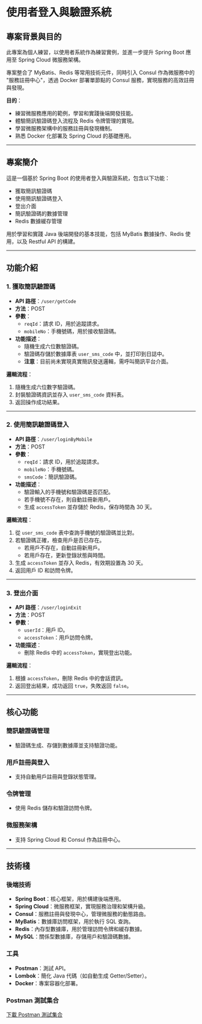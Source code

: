 # 使用者登入與驗證系統

## 專案背景與目的

此專案為個人練習，以使用者系統作為練習實例，並進一步提升 Spring Boot 應用至 Spring Cloud 微服務架構。

專案整合了 MyBatis、Redis 等常用技術元件，同時引入 Consul 作為微服務中的 "服務註冊中心"，透過 Docker 部署單節點的 Consul 服務，實現服務的高效註冊與發現。

**目的**：
- 練習微服務應用的範例，學習和實踐後端開發技能。
- 體驗簡訊驗證碼登入流程及 Redis 令牌管理的實現。
- 學習微服務架構中的服務註冊與發現機制。
- 熟悉 Docker 化部署及 Spring Cloud 的基礎應用。

---

## 專案簡介

這是一個基於 Spring Boot 的使用者登入與驗證系統，包含以下功能：
- 獲取簡訊驗證碼
- 使用簡訊驗證碼登入
- 登出介面
- 簡訊驗證碼的數據管理
- Redis 數據緩存管理

用於學習和實踐 Java 後端開發的基本技能，包括 MyBatis 數據操作、Redis 使用，以及 Restful API 的構建。

---

## 功能介紹

### 1. 獲取簡訊驗證碼
- **API 路徑**：`/user/getCode`
- **方法**：POST
- **參數**：
    - `reqId`：請求 ID，用於追蹤請求。
    - `mobileNo`：手機號碼，用於接收驗證碼。
- **功能描述**：
    - 隨機生成六位數驗證碼。
    - 驗證碼存儲於數據庫表 `user_sms_code` 中，並打印到日誌中。
    - **注意**：目前尚未實現真實簡訊發送邏輯，需呼叫簡訊平台介面。

**邏輯流程**：
1. 隨機生成六位數字驗證碼。
2. 封裝驗證碼資訊並存入 `user_sms_code` 資料表。
3. 返回操作成功結果。

---

### 2. 使用簡訊驗證碼登入
- **API 路徑**：`/user/loginByMobile`
- **方法**：POST
- **參數**：
    - `reqId`：請求 ID，用於追蹤請求。
    - `mobileNo`：手機號碼。
    - `smsCode`：簡訊驗證碼。
- **功能描述**：
    - 驗證輸入的手機號和驗證碼是否匹配。
    - 若手機號不存在，則自動註冊新用戶。
    - 生成 `accessToken` 並存儲於 Redis，保存時間為 30 天。

**邏輯流程**：
1. 從 `user_sms_code` 表中查詢手機號的驗證碼並比對。
2. 若驗證碼正確，檢查用戶是否已存在。
    - 若用戶不存在，自動註冊新用戶。
    - 若用戶存在，更新登錄狀態與時間。
3. 生成 `accessToken` 並存入 Redis，有效期設置為 30 天。
4. 返回用戶 ID 和訪問令牌。

---

### 3. 登出介面
- **API 路徑**：`/user/loginExit`
- **方法**：POST
- **參數**：
    - `userId`：用戶 ID。
    - `accessToken`：用戶訪問令牌。
- **功能描述**：
    - 刪除 Redis 中的 `accessToken`，實現登出功能。

**邏輯流程**：
1. 根據 `accessToken`，刪除 Redis 中的會話資訊。
2. 返回登出結果，成功返回 `true`，失敗返回 `false`。

---

## 核心功能

### 簡訊驗證碼管理
- 驗證碼生成、存儲到數據庫並支持驗證功能。

### 用戶註冊與登入
- 支持自動用戶註冊與登錄狀態管理。

### 令牌管理
- 使用 Redis 儲存和驗證訪問令牌。

### 微服務架構
- 支持 Spring Cloud 和 Consul 作為註冊中心。

---

## 技術棧

### 後端技術
- **Spring Boot**：核心框架，用於構建後端應用。
- **Spring Cloud**：微服務框架，實現服務治理和架構升級。
- **Consul**：服務註冊與發現中心，管理微服務的動態路由。
- **MyBatis**：數據庫訪問框架，用於執行 SQL 查詢。
- **Redis**：內存型數據庫，用於管理訪問令牌和緩存數據。
- **MySQL**：關係型數據庫，存儲用戶和驗證碼數據。

### 工具
- **Postman**：測試 API。
- **Lombok**：簡化 Java 代碼（如自動生成 Getter/Setter）。
- **Docker**：專案容器化部署。

### Postman 測試集合
[下載 Postman 測試集合](./postman/spring_demo_collection.json)

